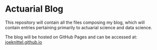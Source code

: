 # Actuarial Blog

This repository will contain all the files composing my blog, which will contain entries pertaining primarily to actuarial science and data science. 

The blog will be hosted on GitHub Pages and can be accessed at: <a href = "joeknittel.github.io">joeknittel.github.io</a>
